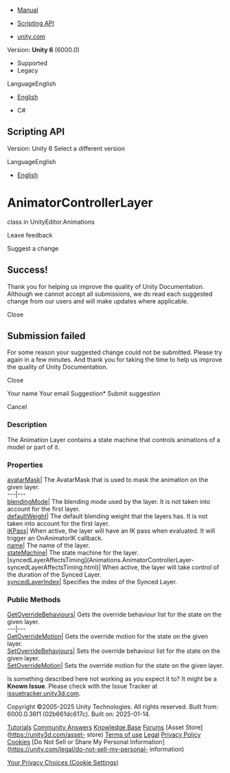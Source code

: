 [ ]()

  * [Manual](../Manual/index.html)
  * [Scripting API](../ScriptReference/index.html)

  * [unity.com](https://unity.com/)

Version: **Unity 6** (6000.0)

  * Supported
  * Legacy

LanguageEnglish

  * [English]()

  * C#

[ ](https://docs.unity3d.com)

## Scripting API

Version: Unity 6 Select a different version

LanguageEnglish

  * [English]()

# AnimatorControllerLayer

class in UnityEditor.Animations

Leave feedback

Suggest a change

## Success!

Thank you for helping us improve the quality of Unity Documentation. Although
we cannot accept all submissions, we do read each suggested change from our
users and will make updates where applicable.

Close

## Submission failed

For some reason your suggested change could not be submitted. Please <a>try
again</a> in a few minutes. And thank you for taking the time to help us
improve the quality of Unity Documentation.

Close

Your name Your email Suggestion* Submit suggestion

Cancel

[ ]()

### Description

The Animation Layer contains a state machine that controls animations of a
model or part of it.

### Properties

[avatarMask](Animations.AnimatorControllerLayer-avatarMask.html)| The
AvatarMask that is used to mask the animation on the given layer.  
---|---  
[blendingMode](Animations.AnimatorControllerLayer-blendingMode.html)| The
blending mode used by the layer. It is not taken into account for the first
layer.  
[defaultWeight](Animations.AnimatorControllerLayer-defaultWeight.html)| The
default blending weight that the layers has. It is not taken into account for
the first layer.  
[iKPass](Animations.AnimatorControllerLayer-iKPass.html)| When active, the
layer will have an IK pass when evaluated. It will trigger an OnAnimatorIK
callback.  
[name](Animations.AnimatorControllerLayer-name.html)| The name of the layer.  
[stateMachine](Animations.AnimatorControllerLayer-stateMachine.html)| The
state machine for the layer.  
[syncedLayerAffectsTiming](Animations.AnimatorControllerLayer-
syncedLayerAffectsTiming.html)| When active, the layer will take control of
the duration of the Synced Layer.  
[syncedLayerIndex](Animations.AnimatorControllerLayer-syncedLayerIndex.html)|
Specifies the index of the Synced Layer.  
  
### Public Methods

[GetOverrideBehaviours](Animations.AnimatorControllerLayer.GetOverrideBehaviours.html)|
Gets the override behaviour list for the state on the given layer.  
---|---  
[GetOverrideMotion](Animations.AnimatorControllerLayer.GetOverrideMotion.html)|
Gets the override motion for the state on the given layer.  
[SetOverrideBehaviours](Animations.AnimatorControllerLayer.SetOverrideBehaviours.html)|
Sets the override behaviour list for the state on the given layer.  
[SetOverrideMotion](Animations.AnimatorControllerLayer.SetOverrideMotion.html)|
Sets the override motion for the state on the given layer.  
  
Is something described here not working as you expect it to? It might be a
**Known Issue**. Please check with the Issue Tracker at
[issuetracker.unity3d.com](https://issuetracker.unity3d.com).

Copyright ©2005-2025 Unity Technologies. All rights reserved. Built from:
6000.0.36f1 (02b661dc617c). Built on: 2025-01-14.

[Tutorials](https://unity3d.com/learn) [Community
Answers](https://answers.unity3d.com) [Knowledge
Base](https://support.unity3d.com/hc/en-us)
[Forums](https://forum.unity3d.com) [Asset Store](https://unity3d.com/asset-
store) [Terms of use](https://docs.unity3d.com/Manual/TermsOfUse.html)
[Legal](https://unity.com/legal) [Privacy
Policy](https://unity.com/legal/privacy-policy)
[Cookies](https://unity.com/legal/cookie-policy) [Do Not Sell or Share My
Personal Information](https://unity.com/legal/do-not-sell-my-personal-
information)

[Your Privacy Choices (Cookie Settings)](javascript:void\(0\);)

